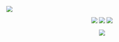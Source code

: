 ![](https://komarev.com/ghpvc/?username=efewiped)

<p align="center">
    <a href="https://instagram.com/efelsoe" target"blank_"><img src="https://img.shields.io/badge/INSTAGRAM%20-DC3175.svg?&style=for-the-badge&logo=instagram&logoColor=white"></a>
       <a href="https://open.spotify.com/user/3nwgygqzwengb9a6x5qyb9yn5" target"blank_"><img src="https://img.shields.io/badge/Spotify%20-1ed760.svg?&style=for-the-badge&logo=spotify&logoColor=white"></a>
     <a href="https://steamcommunity.com/id/efewiped" target"blank_"><img src="https://img.shields.io/badge/Steam%20-DC3175.svg?&style=for-the-badge&logo=steam&logoColor=white"></a>
</p>
    <div align="center">
   <a href="https://discord.com/users/280696584889696257" target="_blank">
      <img src="https://lanyard-profile-readme.vercel.app/api/280696584889696257">
   </a>
</div>
